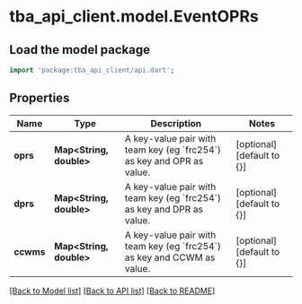 # tba_api_client.model.EventOPRs

## Load the model package

```dart
import 'package:tba_api_client/api.dart';
```

## Properties

| Name      | Type                          | Description                                                                      | Notes                     |
| --------- | ----------------------------- | -------------------------------------------------------------------------------- | ------------------------- |
| **oprs**  | **Map&lt;String, double&gt;** | A key-value pair with team key (eg &#x60;frc254&#x60;) as key and OPR as value.  | [optional][default to {}] |
| **dprs**  | **Map&lt;String, double&gt;** | A key-value pair with team key (eg &#x60;frc254&#x60;) as key and DPR as value.  | [optional][default to {}] |
| **ccwms** | **Map&lt;String, double&gt;** | A key-value pair with team key (eg &#x60;frc254&#x60;) as key and CCWM as value. | [optional][default to {}] |

[[Back to Model list]](../README.md#documentation-for-models) [[Back to API list]](../README.md#documentation-for-api-endpoints) [[Back to README]](../README.md)

